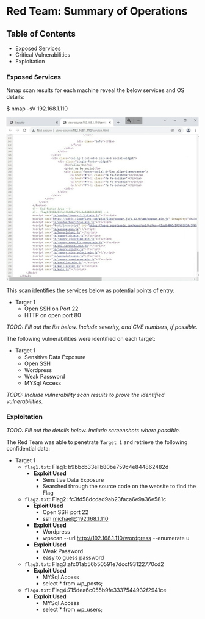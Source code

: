 # Red Team: Summary of Operations

## Table of Contents
- Exposed Services
- Critical Vulnerabilities
- Exploitation

### Exposed Services


Nmap scan results for each machine reveal the below services and OS details:

$ nmap -sV 192.168.1.110
  
![Nmap](https://github.com/Bartwe11/Final-Project/blob/a80c7f89f082d11b81b880b74655b7db743719a3/Images/Flag1.jpg)

This scan identifies the services below as potential points of entry:
- Target 1
  - Open SSH on Port 22
  - HTTP on open port 80

_TODO: Fill out the list below. Include severity, and CVE numbers, if possible._

The following vulnerabilities were identified on each target:
- Target 1
  - Sensitive Data Exposure
  - Open SSH
  - Wordpress
  - Weak Password
  - MYSql Access

_TODO: Include vulnerability scan results to prove the identified vulnerabilities._

### Exploitation
_TODO: Fill out the details below. Include screenshots where possible._

The Red Team was able to penetrate `Target 1` and retrieve the following confidential data:
- Target 1
  - `flag1.txt`: Flag1: b9bbcb33ellb80be759c4e844862482d
    - **Exploit Used**
      - Sensitive Data Exposure
      - Searched through the source code on the website to find the Flag
  - `flag2.txt`: Flag2: fc3fd58dcdad9ab23faca6e9a36e581c
    - **Eploit Used**
      - Open SSH port 22
      - ssh michael@192.168.1.110
    - **Exploit Used**
      - Wordpress
      - wpscan --url http://192.168.1.110/wordpress --enumerate u
    - **Exploit Used**
      - Weak Password
      - easy to guess password
  - `flag3.txt`: Flag3:afc01ab56b50591e7dccf93122770cd2
    - **Exploit Used**
      - MYSql Access
      - select * from wp_posts;
  - `flag4.txt`: Flag4:715dea6c055b9fe3337544932f2941ce
    - **Exploit Used**
      - MYSql Access
      - select * from wp_users;
